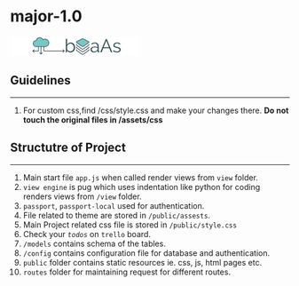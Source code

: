 # major-1.0

![alt text](./public/assets/img/logo-dark.png "BAaS Logo")

## Guidelines
-----------------------------------------------
1. For custom css,find /css/style.css and make your changes there. **Do not touch the original files in /assets/css**

## Structutre of Project
-----------------------------------------------
1. Main start file `app.js` when called render views from `view` folder.
2. `view engine` is pug which uses indentation like python for coding renders views from `/view` folder.
3. `passport`, `passport-local` used for authentication.
4. File related to theme are stored in `/public/assests`.
5. Main Project related css file is stored in `/public/style.css`
6. Check your *`todos`* on `trello` board.
7. `/models` contains schema of the tables.
8. `/config` contains configuration file for database and authentication.
9. `public` folder contains static resources ie. css, js, html pages etc.
10. `routes` folder for maintaining request for different routes.

